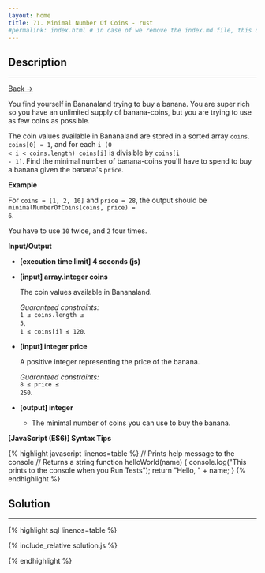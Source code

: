 ```yaml
---
layout: home
title: 71. Minimal Number Of Coins - rust
#permalink: index.html # in case of we remove the index.md file, this doc will be the index page
---
```


<div class="row">
<div class="columnStmt" markdown="1">

## Description

---

[Back -> ](../README.md)

You find yourself in Bananaland trying to buy a banana. You are super rich so you have an unlimited supply of banana-coins, but you are trying to use as few coins as possible.

The coin values available in Bananaland are stored in a sorted array <code>coins</code>. <code>coins[0] = 1</code>, and for each <code>i (0 < i < coins.length) coins[i]</code> is divisible by <code>coins[i - 1]</code>. Find the minimal number of banana-coins you'll have to spend to buy a banana given the banana's <code>price</code>.

**Example**

For <code>coins = [1, 2, 10]</code> and <code>price = 28</code>, the output should be
<code>minimalNumberOfCoins(coins, price) = 6</code>.

You have to use <code>10</code> twice, and <code>2</code> four times.

**Input/Output**

- **[execution time limit] 4 seconds (js)**

- **[input] array.integer coins**

  The coin values available in Bananaland.<br>

  _Guaranteed constraints:_<br>
  <code>1 ≤ coins.length ≤ 5</code>,<br> <code>1 ≤ coins[i] ≤ 120</code>.

- **[input] integer price**

  A positive integer representing the price of the banana.<br>

  _Guaranteed constraints:_<br>
  <code>8 ≤ price ≤ 250</code>.

- **[output] integer**
  - The minimal number of coins you can use to buy the banana.

**[JavaScript (ES6)] Syntax Tips**

{% highlight javascript linenos=table %}
// Prints help message to the console
// Returns a string
function helloWorld(name) {
console.log("This prints to the console when you Run Tests");
return "Hello, " + name;
}
{% endhighlight %}

</div>
<div class="columnSol" markdown="1">

## Solution

---

{% highlight sql linenos=table %}

{% include_relative solution.js %}

{% endhighlight %}

</div>
</div>
